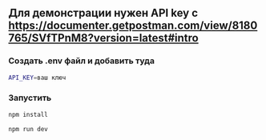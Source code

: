 ## Для демонстрации нужен API key с https://documenter.getpostman.com/view/8180765/SVfTPnM8?version=latest#intro

### Создать .env файл и добавить туда

```sh
API_KEY=ваш ключ
```

### Запустить

```sh
npm install

npm run dev
```
